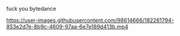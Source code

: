fuck you bytedance


https://user-images.githubusercontent.com/98614666/182261794-853e2d7e-8b9c-4609-97aa-6e7e189d413b.mp4

